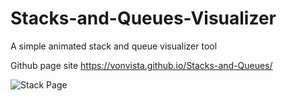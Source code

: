 # Stacks-and-Queues-Visualizer
 A simple animated stack and queue visualizer tool
 
 Github page site
https://vonvista.github.io/Stacks-and-Queues/

![Stack Page](https://user-images.githubusercontent.com/38503124/120019010-7fc17680-c01a-11eb-9b24-7f650762a126.png)
